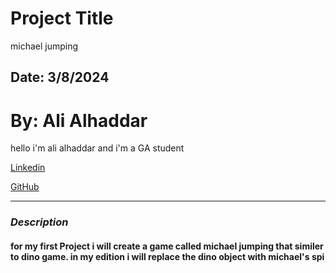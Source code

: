 # Project Title
michael jumping
## Date: 3/8/2024

# By: Ali Alhaddar
hello i'm ali alhaddar and i'm a GA student

[Linkedin](https://www.linkedin.com/in/ali-alhaddar-401354325)

[GitHub](https://github.com/Lushfr)
***


### ***Description***
#### for my first Project i will create a game called michael jumping that similer to dino game. in my edition i will replace the dino object with michael's spi





